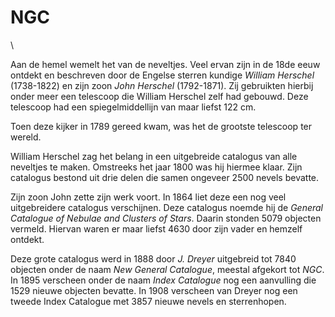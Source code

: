 # NGC

\

Aan de hemel wemelt het van de neveltjes. Veel ervan zijn in de 18de
eeuw ontdekt en beschreven door de Engelse sterren kundige *William
Herschel* (1738-1822) en zijn zoon *John Herschel* (1792-1871). Zij
gebruikten hierbij onder meer een telescoop die William Herschel zelf
had gebouwd. Deze telescoop had een spiegelmiddellijn van maar liefst
122 cm.

Toen deze kijker in 1789 gereed kwam, was het de grootste telescoop ter
wereld.

William Herschel zag het belang in een uitgebreide catalogus van alle
neveltjes te maken. Omstreeks het jaar 1800 was hij hiermee klaar. Zijn
catalogus bestond uit drie delen die samen ongeveer 2500 nevels bevatte.

Zijn zoon John zette zijn werk voort. In 1864 liet deze een nog veel
uitgebreidere catalogus verschijnen. Deze catalogus noemde hij de
*General Catalogue of Nebulae and Clusters of Stars*. Daarin stonden
5079 objecten vermeld. Hiervan waren er maar liefst 4630 door zijn vader
en hemzelf ontdekt.

Deze grote catalogus werd in 1888 door *J. Dreyer* uitgebreid tot 7840
objecten onder de naam *New General Catalogue*, meestal afgekort tot
*NGC*. In 1895 verscheen onder de naam *Index Catalogue* nog een
aanvulling die 1529 nieuwe objecten bevatte. In 1908 verscheen van
Dreyer nog een tweede Index Catalogue met 3857 nieuwe nevels en
sterrenhopen.
